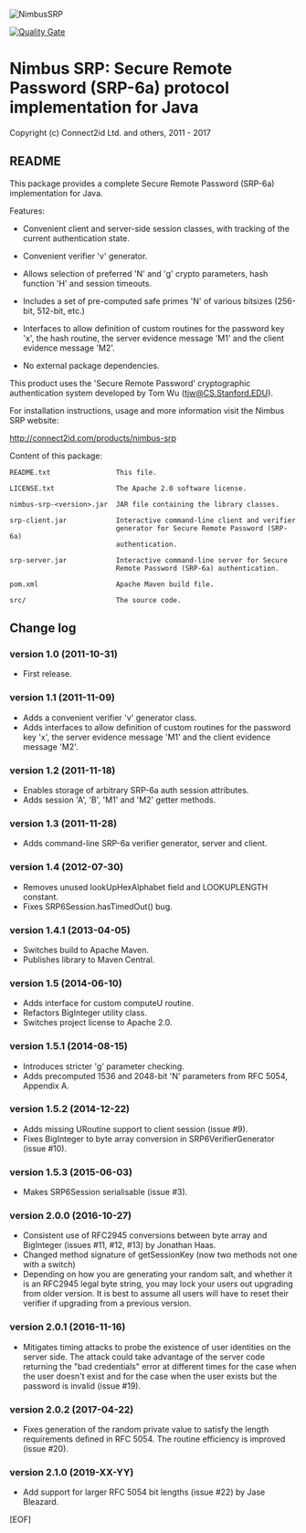 ![NimbusSRP](https://bytebucket.org/connect2id/nimbus-srp/raw/0d77bbb18b5e223115135b6582ef6998596abd42/nimubs-logo-small.png)

[![Quality Gate](https://sonarqube.com/api/badges/gate?key=com.nimbusds%3Asrp6a)](https://sonarqube.com/dashboard/index/com.nimbusds%3Asrp6a)

# Nimbus SRP: Secure Remote Password (SRP-6a) protocol implementation for Java

Copyright (c) Connect2id Ltd. and others, 2011 - 2017

## README

This package provides a complete Secure Remote Password (SRP-6a) implementation 
for Java.

Features:

* Convenient client and server-side session classes, with tracking of the
  current authentication state.
  
* Convenient verifier 'v' generator.

* Allows selection of preferred 'N' and 'g' crypto parameters, hash 
  function 'H' and session timeouts.
  
* Includes a set of pre-computed safe primes 'N' of various bitsizes 
  (256-bit, 512-bit, etc.)
  
* Interfaces to allow definition of custom routines for the password key
  'x', the hash routine, the server evidence message 'M1' and the client
  evidence message 'M2'.

* No external package dependencies. 


This product uses the 'Secure Remote Password' cryptographic authentication 
system developed by Tom Wu (tjw@CS.Stanford.EDU).

For installation instructions, usage and more information visit the Nimbus SRP
website:

<http://connect2id.com/products/nimbus-srp>

Content of this package:

```
README.txt                This file.

LICENSE.txt               The Apache 2.0 software license.

nimbus-srp-<version>.jar  JAR file containing the library classes.

srp-client.jar            Interactive command-line client and verifier 
                          generator for Secure Remote Password (SRP-6a)
                          authentication.

srp-server.jar            Interactive command-line server for Secure 
                          Remote Password (SRP-6a) authentication.

pom.xml                   Apache Maven build file.

src/                      The source code.
```

## Change log

### version 1.0 (2011-10-31)
* First release.

### version 1.1 (2011-11-09)
* Adds a convenient verifier 'v' generator class.
* Adds interfaces to allow definition of custom routines for the 
  password key 'x', the server evidence message 'M1' and the client 
  evidence message 'M2'.

### version 1.2 (2011-11-18)
* Enables storage of arbitrary SRP-6a auth session attributes.
* Adds session 'A', 'B', 'M1' and 'M2' getter methods.

### version 1.3 (2011-11-28)
* Adds command-line SRP-6a verifier generator, server and client.

### version 1.4 (2012-07-30)
* Removes unused lookUpHexAlphabet field and LOOKUPLENGTH constant.
* Fixes SRP6Session.hasTimedOut() bug.

### version 1.4.1 (2013-04-05)
* Switches build to Apache Maven.
* Publishes library to Maven Central.

### version 1.5 (2014-06-10)
* Adds interface for custom computeU routine.
* Refactors BigInteger utility class.
* Switches project license to Apache 2.0.

### version 1.5.1 (2014-08-15)
* Introduces stricter 'g' parameter checking.
* Adds precomputed 1536 and 2048-bit 'N' parameters from RFC 5054, Appendix A.

### version 1.5.2 (2014-12-22)
* Adds missing URoutine support to client session (issue #9).
* Fixes BigInteger to byte array conversion in SRP6VerifierGenerator 
  (issue #10).

### version 1.5.3 (2015-06-03)
* Makes SRP6Session serialisable (issue #3).

### version 2.0.0 (2016-10-27) 
* Consistent use of RFC2945 conversions between byte array and BigInteger 
  (issues #11, #12, #13) by Jonathan Haas. 
* Changed method signature of getSessionKey (now two methods not one with a 
  switch)
* Depending on how you are generating your random salt, and whether it is an 
  RFC2945 legal byte string, you may lock your users out upgrading from older 
  version. It is best to assume all users will have to reset their verifier if 
  upgrading from a previous version.

### version 2.0.1 (2016-11-16)
* Mitigates timing attacks to probe the existence of user identities on the 
  server side. The attack could take advantage of the server code returning the 
  "bad credentials" error at different times for the case when the user doesn't 
  exist and for the case when the user exists but the password is invalid 
  (issue #19).
  
### version 2.0.2 (2017-04-22)
* Fixes generation of the random private value to satisfy the length 
  requirements defined in RFC 5054. The routine efficiency is improved (issue 
  #20).

### version 2.1.0 (2019-XX-YY)
* Add support for larger RFC 5054 bit lengths (issue #22) by Jase Bleazard.


[EOF]